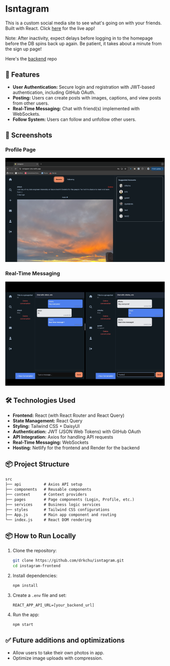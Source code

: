 # Isntagram

This is a custom social media site to see what's going on with your friends. Built with React. Click [here](https://isntagram-site.netlify.app/) for the live app!

 Note: After inactivity, expect delays before logging in to the homepage before the DB spins back up again. Be patient, it takes about a minute from the sign up page!

Here's the [backend](https://github.com/drkchu/isntagram-api) repo

## 🚀 Features
- **User Authentication:** Secure login and registration with JWT-based authentication, including GitHub OAuth.
- **Posting:** Users can create posts with images, captions, and view posts from other users.
- **Real-Time Messaging:** Chat with friend(s) implemented with WebSockets.
- **Follow System:** Users can follow and unfollow other users.

## 📸 Screenshots

### Profile Page
![Profile Page](public/assets/home.png)

### Real-Time Messaging
![Messaging](public/assets/messaging.png)


## 🛠️ Technologies Used
- **Frontend:** React (with React Router and React Query)
- **State Management:** React Query
- **Styling:** Tailwind CSS + DaisyUI
- **Authentication:** JWT (JSON Web Tokens) with GitHub OAuth
- **API Integration:** Axios for handling API requests
- **Real-Time Messaging:** WebSockets
- **Hosting:** Netlify for the frontend and Render for the backend

## 📦 Project Structure
```plaintext
src
├── api          # Axios API setup
├── components   # Reusable components
├── context      # Context providers
├── pages        # Page components (Login, Profile, etc.)
├── services     # Business logic services
├── styles       # Tailwind CSS configurations
├── App.js       # Main app component and routing
└── index.js     # React DOM rendering
```

## 📦 How to Run Locally
1. Clone the repository:
   ```bash
   git clone https://github.com/drkchu/isntagram.git
   cd instagram-frontend
   ```
2. Install dependencies:
   ```bash
   npm install
   ```
3. Create a `.env` file and set:
   ```plaintext
   REACT_APP_API_URL=[your_backend_url]
   ```
4. Run the app:
   ```bash
   npm start
   ```

## ✅ Future additions and optimizations
- Allow users to take their own photos in app.
- Optimize image uploads with compression.